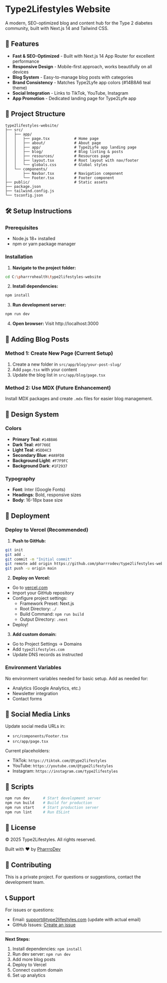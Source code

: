 # Type2Lifestyles Website

A modern, SEO-optimized blog and content hub for the Type 2 diabetes community, built with Next.js 14 and Tailwind CSS.

## 🚀 Features

- **Fast & SEO-Optimized** - Built with Next.js 14 App Router for excellent performance
- **Responsive Design** - Mobile-first approach, works beautifully on all devices
- **Blog System** - Easy-to-manage blog posts with categories
- **Brand Consistency** - Matches Type2Lyfe app colors (#14B8A6 teal theme)
- **Social Integration** - Links to TikTok, YouTube, Instagram
- **App Promotion** - Dedicated landing page for Type2Lyfe app

## 📁 Project Structure

```
type2lifestyles-website/
├── src/
│   ├── app/
│   │   ├── page.tsx           # Home page
│   │   ├── about/             # About page
│   │   ├── app/               # Type2Lyfe app landing page
│   │   ├── blog/              # Blog listing & posts
│   │   ├── resources/         # Resources page
│   │   ├── layout.tsx         # Root layout with nav/footer
│   │   └── globals.css        # Global styles
│   └── components/
│       ├── Navbar.tsx         # Navigation component
│       └── Footer.tsx         # Footer component
├── public/                    # Static assets
├── package.json
├── tailwind.config.js
└── tsconfig.json
```

## 🛠️ Setup Instructions

### Prerequisites
- Node.js 18+ installed
- npm or yarn package manager

### Installation

1. **Navigate to the project folder:**
```bash
cd C:\pharrrohealth\type2lifestyles-website
```

2. **Install dependencies:**
```bash
npm install
```

3. **Run development server:**
```bash
npm run dev
```

4. **Open browser:**
Visit http://localhost:3000

## 📝 Adding Blog Posts

### Method 1: Create New Page (Current Setup)

1. Create a new folder in `src/app/blog/your-post-slug/`
2. Add `page.tsx` with your content
3. Update the blog list in `src/app/blog/page.tsx`

### Method 2: Use MDX (Future Enhancement)

Install MDX packages and create `.mdx` files for easier blog management.

## 🎨 Design System

### Colors
- **Primary Teal**: `#14B8A6`
- **Dark Teal**: `#0F766E`  
- **Light Teal**: `#5DD4C3`
- **Secondary Blue**: `#4A9FD8`
- **Background Light**: `#F7F9FC`
- **Background Dark**: `#1F2937`

### Typography
- **Font**: Inter (Google Fonts)
- **Headings**: Bold, responsive sizes
- **Body**: 16-18px base size

## 🚀 Deployment

### Deploy to Vercel (Recommended)

1. **Push to GitHub:**
```bash
git init
git add .
git commit -m "Initial commit"
git remote add origin https://github.com/pharrrodev/type2lifestyles-website
git push -u origin main
```

2. **Deploy on Vercel:**
- Go to [vercel.com](https://vercel.com)
- Import your GitHub repository
- Configure project settings:
  - Framework Preset: Next.js
  - Root Directory: `./`
  - Build Command: `npm run build`
  - Output Directory: `.next`
- Deploy!

3. **Add custom domain:**
- Go to Project Settings → Domains
- Add `type2lifestyles.com`
- Update DNS records as instructed

### Environment Variables
No environment variables needed for basic setup. Add as needed for:
- Analytics (Google Analytics, etc.)
- Newsletter integration
- Contact forms

## 📱 Social Media Links

Update social media URLs in:
- `src/components/Footer.tsx`
- `src/app/page.tsx`

Current placeholders:
- TikTok: `https://tiktok.com/@type2lifestyles`
- YouTube: `https://youtube.com/@type2lifestyles`
- Instagram: `https://instagram.com/type2lifestyles`

## 🔧 Scripts

```bash
npm run dev      # Start development server
npm run build    # Build for production
npm run start    # Start production server
npm run lint     # Run ESLint
```

## 📄 License

© 2025 Type2Lifestyles. All rights reserved.

Built with ❤️ by [PharrroDev](https://pharrrodev.com)

## 🤝 Contributing

This is a private project. For questions or suggestions, contact the development team.

## 📞 Support

For issues or questions:
- Email: support@type2lifestyles.com (update with actual email)
- GitHub Issues: [Create an issue](https://github.com/pharrrodev/type2lifestyles-website/issues)

---

**Next Steps:**
1. Install dependencies: `npm install`
2. Run dev server: `npm run dev`
3. Add more blog posts
4. Deploy to Vercel
5. Connect custom domain
6. Set up analytics
